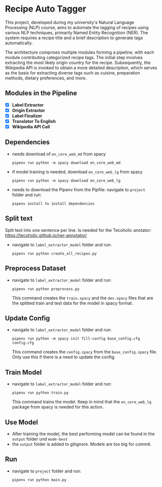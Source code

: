 # Recipe Auto Tagger

This project, developed during my university's Natural Language Processing (NLP) course, aims to automate the tagging of recipes using various NLP techniques, primarily Named Entity Recognition (NER). The system requires a recipe title and a brief description to generate tags automatically.

The architecture comprises multiple modules forming a pipeline, with each module contributing categorized recipe tags. The initial step involves extracting the most likely origin country for the recipe. Subsequently, the Wikipedia API is invoked to obtain a more detailed description, which serves as the basis for extracting diverse tags such as cuisine, preparation methods, dietary preferences, and more.

## Modules in the Pipeline
- [x] **Label Extractor**
- [x] **Origin Extractor**
- [x] **Label Finalizer**
- [x] **Translator To English**
- [x] **Wikipedia API Call**

## Dependencies
  - needs download of `en_core_web_md` from spacy

        pipenv run python -m spacy download en_core_web_md

  - if model training is needed, download `en_core_web_lg` from spacy

        pipenv run python -m spacy download en_core_web_lg

  - needs to download the Pipenv from the Pipfile: navigate to `project` folder and run:
    
        pipenv install to install dependencies


## Split text 
Split text into one sentence per line. Is needed for the Tecoholic anotator: https://tecoholic.github.io/ner-annotator/
  - navigate to `label_extractor_model` folder and run:
    
        pipenv run python create_all_recipes.py
    

## Preprocess Dataset
  - navigate to `label_extractor_model` folder and run:
    
        pipenv run python preprocess.py
    
    This command creates the `train.spacy` and the `dev.spacy` files that are the splitted train and test data for the model in spacy format.

## Update Config
  - navigate to `label_extractor_model` folder and run:
    
        pipenv run python -m spacy init fill-config base_config.cfg config.cfg
    
    This command creates the `config.spacy` from the `base_config.spacy` file. Only use this if there is a need to update the config.


## Train Model
  - navigate to `label_extractor_model` folder and run:
    
        pipenv run python train.py
    
    This command trains the model. Keep in mind that the `en_core_web_lg` package from spacy is needed for this action.

## Use Model
  - After training the model, the best performing model can be found in the `output` folder und `mode-best`
  - the `output` folder is added to gitignore. Models are too big for commit.


## Run
  - navigate to `project` folder and run:
    
        pipenv run python main.py

